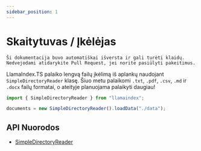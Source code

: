 ```yaml
---
sidebar_position: 1
---
```


# Skaitytuvas / Įkėlėjas

`Ši dokumentacija buvo automatiškai išversta ir gali turėti klaidų. Nedvejodami atidarykite Pull Request, jei norite pasiūlyti pakeitimus.`

LlamaIndex.TS palaiko lengvą failų įkėlimą iš aplankų naudojant `SimpleDirectoryReader` klasę. Šiuo metu palaikomi `.txt`, `.pdf`, `.csv`, `.md` ir `.docx` failų formatai, o ateityje planuojama palaikyti daugiau!

```typescript
import { SimpleDirectoryReader } from "llamaindex";

documents = new SimpleDirectoryReader().loadData("./data");
```

## API Nuorodos

- [SimpleDirectoryReader](../../api/classes/SimpleDirectoryReader.md)
